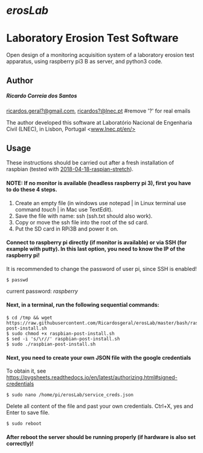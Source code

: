 # *erosLab* 
# Laboratory Erosion Test Software 
Open design of a monitoring acquisition system of a laboratory erosion test apparatus, using raspberry pi3 B as server, and python3 code. 

## Author
##### Ricardo Correia dos Santos
<ricardos.geral?@gmail.com>, <ricardos?@lnec.pt>    #remove '?' for real emails

The author developed this software at Laboratório Nacional de Engenharia Civil (LNEC),  in Lisbon, Portugal <www.lnec.pt/en/>

## Usage
These instructions should be carried out after a fresh installation of raspbian (tested with [2018-04-18-raspian-stretch](http://downloads.raspberrypi.org/raspbian/images/raspbian-2018-04-19/)). 

#### NOTE: If no monitor is available (headless raspberry pi 3), first you have to do these 4 steps.
1. Create an empty file (in windows use notepad | in Linux terminal use command *touch* | in Mac use TextEdit).
2. Save the file with name: ssh (ssh.txt should also work).
3. Copy or move the ssh file into the root of the sd card.
4. Put the SD card in RPi3B and power it on.

#### Connect to raspberry pi directly (if monitor is available) or via SSH (for example with putty). In this last option, you need to know the IP of the raspberry pi!

It is recommended to change the password of user pi, since SSH is enabled!

    $ passwd 
current password: *raspberry*

#### Next, in a terminal, run the following sequential commands:
    $ cd /tmp && wget https://raw.githubusercontent.com/Ricardosgeral/erosLab/master/bash/raspbian-post-install.sh
    $ sudo chmod +x raspbian-post-install.sh
    $ sed -i 's/\r//' raspbian-post-install.sh
    $ sudo ./raspbian-post-install.sh

#### Next, you need to create your own JSON file with the google credentials
To obtain it, see https://pygsheets.readthedocs.io/en/latest/authorizing.html#signed-credentials

    $ sudo nano /home/pi/erosLab/service_creds.json

Delete all content of the file and past your own credentials. Ctrl+X, yes and Enter to save file.

    $ sudo reboot

#### After reboot the server should be running properly (if hardware is also set correctly)!